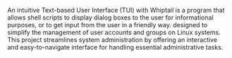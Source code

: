 An intuitive Text-based User Interface (TUI) with Whiptail is a program that allows shell scripts to display dialog boxes to the user for informational purposes, or to get input from the user in a friendly way. designed to simplify the management of user accounts and groups on Linux systems. This project streamlines system administration by offering an interactive and easy-to-navigate interface for handling essential administrative tasks.
